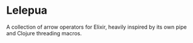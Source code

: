 # Lelepua
A collection of arrow operators for Elixir, heavily inspired by its own pipe and Clojure threading macros.
